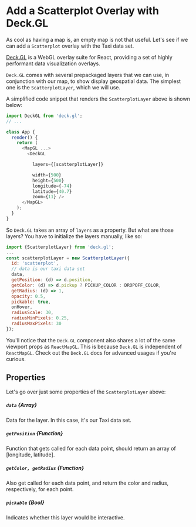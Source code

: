 <!-- INJECT:"ScatterplotOverlay" -->

# Add a Scatterplot Overlay with Deck.GL

As cool as having a map is, an empty map is not that useful. Let's see if we
can add a `Scatterplot` overlay with the Taxi data set.

[Deck.GL](http://uber.github.io/deck.gl) is a WebGL overlay suite for React,
providing a set of highly performant data visualization overlays.

`Deck.GL` comes with several prepackaged layers that we can use, in conjunction
with our map, to show display geospatial data. The simplest one is the `ScatterplotLayer`,
which we will use.

A simplified code snippet that renders the `ScatterplotLayer` above is shown below:

```js
import DeckGL from 'deck.gl';
// ...

class App {
  render() {
    return (
      <MapGL ...>
        <DeckGL

          layers={[scatterplotLayer]}

          width={500}
          height={500}
          longitude={-74}
          latitude={40.7}
          zoom={11} />
      </MapGL>
    );
  }
}
```

So `Deck.GL` takes an array of `layers` as a property. But what are those layers?
You have to initialize the layers manually, like so:

```js
import {ScatterplotLayer} from 'deck.gl';
...
const scatterplotLayer = new ScatterplotLayer({
  id: 'scatterplot',
  // data is our taxi data set
  data,
  getPosition: (d) => d.position,
  getColor: (d) => d.pickup ? PICKUP_COLOR : DROPOFF_COLOR,
  getRadius: (d) => 1,
  opacity: 0.5,
  pickable: true,
  onHover,
  radiusScale: 30,
  radiusMinPixels: 0.25,
  radiusMaxPixels: 30
});
```

You'll notice that the `Deck.GL` component also shares a lot of the same viewport
props as `ReactMapGL`. This is because `Deck.GL` is independent of `ReactMapGL`.
Check out the `Deck.GL` docs for advanced usages if you're curious.

## Properties

Let's go over just some properties of the `ScatterplotLayer` above:

##### `data` {Array}
Data for the layer. In this case, it's our Taxi data set.

##### `getPosition` {Function}
Function that gets called for each data point, should return an array of [longitude, latitude].

##### `getColor, getRadius` {Function}
Also get called for each data point, and return the color and radius, respectively,
for each point.

##### `pickable` {Bool}
Indicates whether this layer would be interactive.
